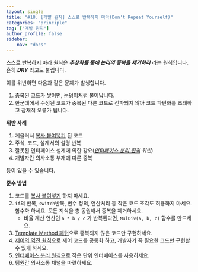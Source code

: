 ```yaml
---
layout: single
title: "#18. [개발 원칙] 스스로 반복하지 마라(Don't Repeat Yourself)"
categories: "principle"
tag: ["개발 원칙"]
author_profile: false
sidebar: 
    nav: "docs"
---
```


[스스로 반복하지 마라 원칙](https://tango1202.github.io/principle/principle-dont-repeat-yourself/)은 ***추상화를 통해 논리의 중복을 제거하라*** 라는 원칙입니다. 흔히 ***DRY*** 라고도 불립니다.

이를 위반하면 다음과 같은 문제가 발생합니다.

1. 중복된 코드가 쌓이면, 눈덩이처럼 불어납니다.
2. 한군데에서 수정된 코드가 중복된 다른 코드로 전파되지 않아 코드 파편화를 초래하고 잠재적 오류가 됩니다.

**위반 사례**

1. 게을러서 [복사 붙여넣기](https://tango1202.github.io/principle/principle-anti-pattern/#%EB%82%98%EC%81%9C-%EC%BD%94%EB%94%A9-%EA%B4%80%ED%96%89-%EB%B3%B5%EC%82%AC-%EB%B6%99%EC%97%AC%EB%84%A3%EA%B8%B0copy-paste-programming) 된 코드
2. 주석, 코드, 설계서의 설명 반복
3. 잘못된 인터페이스 설계에 의한 강요(*[인터페이스 분리 원칙](https://tango1202.github.io/principle/principle-interface-segregation/) 위반*)
4. 개발자간 의사소통 부재에 따른 중복

등이 있을 수 있습니다.

**준수 방법**

1. 코드를 [복사 붙여넣기](https://tango1202.github.io/principle/principle-anti-pattern/#%EB%82%98%EC%81%9C-%EC%BD%94%EB%94%A9-%EA%B4%80%ED%96%89-%EB%B3%B5%EC%82%AC-%EB%B6%99%EC%97%AC%EB%84%A3%EA%B8%B0copy-paste-programming) 하지 마세요.
2. `if`의 반복, `switch`반복, 변수 정의, 연산처리 등 작은 코드 조각도 허용하지 마세요. 함수화 하세요. 모든 지식을 총 동원해서 중복을 제거하세요.
   * 비율 계산 연산인 `a * b / c` 가 반복된다면, `MulDiv(a, b, c)` 함수를 만드세요.
3. [Template Method 패턴](https://tango1202.github.io/pattern/pattern-template-method/)으로 중복되지 않은 코드만 구현하세요. 
4. [제어의 역전 원칙](https://tango1202.github.io/principle/principle-inversion-of-control/)으로 제어 코드를 공통화 하고, 개발자가 꼭 필요한 코드만 구현할 수 있게 하세요. 
5. [인터페이스 분리 원칙](https://tango1202.github.io/principle/principle-interface-segregation/)으로 작은 단위 인터페이스를 사용하세요.
6. 팀원간 의사소통 채널을 마련하세요.


